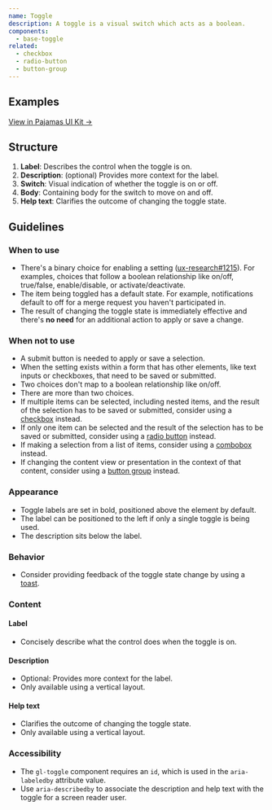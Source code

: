 ```yaml
---
name: Toggle
description: A toggle is a visual switch which acts as a boolean.
components:
  - base-toggle
related:
  - checkbox
  - radio-button
  - button-group
---
```


## Examples

<story-viewer component="base-toggle" title="Toggle"></story-viewer>

<story-viewer component="base-toggle" title="Disabled Toggle" :args-disabled="true"></story-viewer>

<story-viewer component="base-toggle" title="Loading Toggle" :args-is-loading="true"></story-viewer>

<story-viewer component="base-toggle" story="label-position-left" title="Label positioned left"></story-viewer>

[View in Pajamas UI Kit →](https://www.figma.com/file/qEddyqCrI7kPSBjGmwkZzQ/%F0%9F%93%99-Component-library?type=design&node-id=425-140&mode=design)

## Structure

<figure-img alt="Numbered diagram of a toggle structure" label="Toggle structure" src="/img/toggle-structure.svg"></figure-img>

1. **Label**: Describes the control when the toggle is on.
1. **Description**: (optional) Provides more context for the label.
1. **Switch**: Visual indication of whether the toggle is on or off.
1. **Body**: Containing body for the switch to move on and off.
1. **Help text**: Clarifies the outcome of changing the toggle state.

## Guidelines

### When to use

- There's a binary choice for enabling a setting ([ux-research#1215](https://gitlab.com/gitlab-org/ux-research/-/issues/1215#note_492752885)). For examples, choices that follow a boolean relationship like on/off, true/false, enable/disable, or activate/deactivate.
- The item being toggled has a default state. For example, notifications default to off for a merge request you haven't participated in.
- The result of changing the toggle state is immediately effective and there's **no need** for an additional action to apply or save a change.

### When not to use

- A submit button is needed to apply or save a selection.
- When the setting exists within a form that has other elements, like text inputs or checkboxes, that need to be saved or submitted.
- Two choices don't map to a boolean relationship like on/off.
- There are more than two choices.
- If multiple items can be selected, including nested items, and the result of the selection has to be saved or submitted, consider using a [checkbox](/components/checkbox) instead.
- If only one item can be selected and the result of the selection has to be saved or submitted, consider using a [radio button](/components/radio-button) instead.
- If making a selection from a list of items, consider using a [combobox](/components/dropdown-combobox) instead.
- If changing the content view or presentation in the context of that content, consider using a [button group](/components/button-group) instead.

### Appearance

- Toggle labels are set in bold, positioned above the element by default.
- The label can be positioned to the left if only a single toggle is being used.
- The description sits below the label.

### Behavior

- Consider providing feedback of the toggle state change by using a [toast](/components/toast).

### Content

#### Label

- Concisely describe what the control does when the toggle is on.

#### Description

- Optional: Provides more context for the label.
- Only available using a vertical layout.

#### Help text

- Clarifies the outcome of changing the toggle state.
- Only available using a vertical layout.

### Accessibility

- The `gl-toggle` component requires an `id`, which is used in the `aria-labeledby` attribute value.
- Use `aria-describedby` to associate the description and help text with the toggle for a screen reader user.
